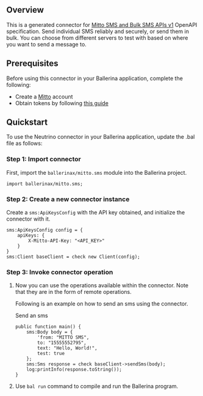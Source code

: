 ## Overview
This is a generated connector for [Mitto SMS and Bulk SMS APIs v1](https://docs.mitto.ch/sms-api-reference/) OpenAPI specification.
Send individual SMS reliably and securely, or send them in bulk. 
You can choose from different servers to test with based on where you want to send a message to.

## Prerequisites

Before using this connector in your Ballerina application, complete the following:

* Create a [Mitto](https://docs.mitto.ch) account
* Obtain tokens by following [this guide](https://docs.mitto.ch/sms-api/#authentication)
 
## Quickstart

To use the Neutrino connector in your Ballerina application, update the .bal file as follows:

### Step 1: Import connector
First, import the `ballerinax/mitto.sms` module into the Ballerina project.
```ballerina
import ballerinax/mitto.sms;
```

### Step 2: Create a new connector instance
Create a `sms:ApiKeysConfig` with the API key obtained, and initialize the connector with it.
```ballerina
sms:ApiKeysConfig config = {
    apiKeys: {
        X-Mitto-API-Key: "<API_KEY>"
    }
}
sms:Client baseClient = check new Client(config);
```

### Step 3: Invoke connector operation
1. Now you can use the operations available within the connector. Note that they are in the form of remote operations.

    Following is an example on how to send an sms using the connector.

    Send an sms

    ```ballerina
    public function main() {
        sms:Body body = {
            'from: "MITTO SMS",
            to: "15555552795",
            text: "Hello, World!",
            test: true
        };
        sms:Sms response = check baseClient->sendSms(body);
        log:printInfo(response.toString());
    }
    ``` 

2. Use `bal run` command to compile and run the Ballerina program.
